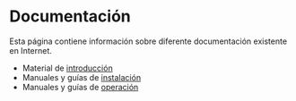 # Documentación

Esta página contiene información sobre diferente documentación existente en Internet.

- Material de [introducción](introduccion.md)
- Manuales y guías de [instalación](instalacion.md)
- Manuales y guías de [operación](operacion.md)

